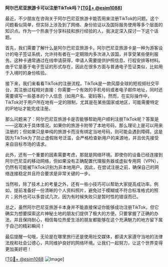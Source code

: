 **阿尔巴尼亚旅游卡可以注册TikTok吗？[[TG💪+ @esim1088](https://t.me/s/esim1088)]**

最近，不少朋友在咨询关于阿尔巴尼亚旅游卡能否用来注册TikTok的问题。这个问题看似简单，但实际上涉及到了网络、身份验证以及国际服务使用等多个层面的知识点。作为一个热衷于分享科技和旅行经验的人，我决定深入探讨一下这个话题。

首先，我们需要了解什么是阿尔巴尼亚旅游卡。阿尔巴尼亚旅游卡是一种为游客设计的电子签证系统，允许持有者在一定期限内多次进入该国，并享受某些便利服务。这种卡通常通过在线申请获得，申请人需要提供护照信息、行程安排等材料。由于它是基于电子签证的形式存在，因此在很多方面与普通电子签证类似，比如用于入境时的身份核验。

接下来，我们来看看TikTok的注册流程。TikTok是一款风靡全球的短视频社交平台，其注册过程相对直接：你需要一个有效的手机号码或者电子邮件地址，同时还需要填写一些基本的个人信息（如用户名、密码等）。然而，在实际操作中，TikTok对于用户所在地有一定的限制，尤其是在某些国家或地区，可能需要特定的IP地址才能完成注册。

那么问题来了：阿尔巴尼亚旅游卡是否能够帮助用户顺利注册TikTok呢？答案是——这取决于具体情况。如果你的旅游卡附带了本地号码，那么理论上是可以用来注册的；但如果只是单纯的旅游卡而没有绑定当地号码，则可能会遇到障碍。这是因为TikTok为了防止虚假账号泛滥，会严格检查新用户的来源地，并且优先接受来自目标市场的请求。

此外，还有一个重要的因素需要考虑，那就是网络环境。即使你的设备已经连接到阿尔巴尼亚的移动网络，但如果没有正确配置代理服务器或虚拟专用网（VPN），仍然有可能被TikTok识别为非本地用户。因此，在尝试注册之前，确保自己的网络连接稳定并且符合要求是非常关键的一步。

当然啦，除了技术上的考量之外，还有一些小技巧可以帮助大家提高成功率。例如，提前准备好一份清晰的个人资料照片，避免过于模糊或不符合标准格式的照片；另外也可以多尝试几次，因为有时候失败只是暂时性的错误而已。

总之，虽然阿尔巴尼亚旅游卡本身并不能直接保证你能够成功注册TikTok，但它确实为想要探索这片神秘土地的朋友们提供了极大的方便。只要掌握了正确的办法，并且保持耐心，相信每位热爱生活的朋友都能够在这个充满魅力的地方留下属于自己的精彩瞬间！

最后提醒一句哦，无论是在哪里旅行还是使用社交媒体，都请大家遵守当地的法律法规和社会公德心，共同维护良好的网络环境。让我们一起努力，让这个世界变得更加美好吧！

[[TG💪+ @esim1088](https://t.me/s/esim1088) ![Image](https://i.postimg.cc/4NQfJmqS/Snipaste-2025-05-13-00-14-12.png)]